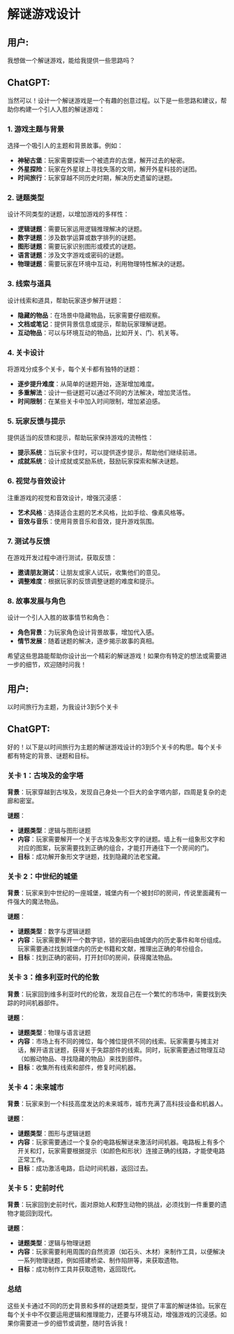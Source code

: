 # 解谜游戏设计

## 用户:
我想做一个解谜游戏，能给我提供一些思路吗？

## ChatGPT:
当然可以！设计一个解谜游戏是一个有趣的创意过程。以下是一些思路和建议，帮助你构建一个引人入胜的解谜游戏：

### 1. 游戏主题与背景
选择一个吸引人的主题和背景故事。例如：
- **神秘古堡**：玩家需要探索一个被遗弃的古堡，解开过去的秘密。
- **外星探险**：玩家在外星球上寻找失落的文明，解开外星科技的谜团。
- **时间旅行**：玩家穿越不同历史时期，解决历史遗留的谜题。

### 2. 谜题类型
设计不同类型的谜题，以增加游戏的多样性：
- **逻辑谜题**：需要玩家运用逻辑推理解决的谜题。
- **数字谜题**：涉及数学运算或数字排列的谜题。
- **图形谜题**：需要玩家识别图形或模式的谜题。
- **语言谜题**：涉及文字游戏或密码的谜题。
- **物理谜题**：需要玩家在环境中互动，利用物理特性解决的谜题。

### 3. 线索与道具
设计线索和道具，帮助玩家逐步解开谜题：
- **隐藏的物品**：在场景中隐藏物品，玩家需要仔细观察。
- **文档或笔记**：提供背景信息或提示，帮助玩家理解谜题。
- **互动物品**：可以与环境互动的物品，比如开关、门、机关等。

### 4. 关卡设计
将游戏分成多个关卡，每个关卡都有独特的谜题：
- **逐步提升难度**：从简单的谜题开始，逐渐增加难度。
- **多重解法**：设计一些谜题可以通过不同的方法解决，增加灵活性。
- **时间限制**：在某些关卡中加入时间限制，增加紧迫感。

### 5. 玩家反馈与提示
提供适当的反馈和提示，帮助玩家保持游戏的流畅性：
- **提示系统**：当玩家卡住时，可以提供逐步提示，帮助他们继续前进。
- **成就系统**：设计成就或奖励系统，鼓励玩家探索和解决谜题。

### 6. 视觉与音效设计
注重游戏的视觉和音效设计，增强沉浸感：
- **艺术风格**：选择适合主题的艺术风格，比如手绘、像素风格等。
- **音效与音乐**：使用背景音乐和音效，提升游戏氛围。

### 7. 测试与反馈
在游戏开发过程中进行测试，获取反馈：
- **邀请朋友测试**：让朋友或家人试玩，收集他们的意见。
- **调整难度**：根据玩家的反馈调整谜题的难度和提示。

### 8. 故事发展与角色
设计一个引人入胜的故事情节和角色：
- **角色背景**：为玩家角色设计背景故事，增加代入感。
- **情节发展**：随着谜题的解决，逐步揭示故事的真相。

希望这些思路能帮助你设计出一个精彩的解谜游戏！如果你有特定的想法或需要进一步的细节，欢迎随时问我！

## 用户:
以时间旅行为主题，为我设计3到5个关卡

## ChatGPT:
好的！以下是以时间旅行为主题的解谜游戏设计的3到5个关卡的构思。每个关卡都有特定的背景、谜题和目标。

### 关卡 1：古埃及的金字塔
**背景**：玩家穿越到古埃及，发现自己身处一个巨大的金字塔内部，四周是复杂的走廊和密室。

**谜题**：
- **谜题类型**：逻辑与图形谜题
- **内容**：玩家需要解开一个关于古埃及象形文字的谜题。墙上有一组象形文字和对应的图案，玩家需要找到正确的组合，才能打开通往下一个房间的门。
- **目标**：成功解开象形文字谜题，找到隐藏的法老宝藏。

### 关卡 2：中世纪的城堡
**背景**：玩家来到中世纪的一座城堡，城堡内有一个被封印的房间，传说里面藏有一件强大的魔法物品。

**谜题**：
- **谜题类型**：数字与逻辑谜题
- **内容**：玩家需要解开一个数字锁，锁的密码由城堡内的历史事件和年份组成。玩家需要通过找到城堡内的历史书籍和文献，推理出正确的年份组合。
- **目标**：找到正确的密码，打开封印的房间，获得魔法物品。

### 关卡 3：维多利亚时代的伦敦
**背景**：玩家回到维多利亚时代的伦敦，发现自己在一个繁忙的市场中，需要找到失踪的时间机器部件。

**谜题**：
- **谜题类型**：物理与语言谜题
- **内容**：市场上有不同的摊位，每个摊位提供不同的线索。玩家需要与摊主对话，解开语言谜题，获得关于失踪部件的线索。同时，玩家需要通过物理互动（如搬动物品、寻找隐藏的物品）来找到部件。
- **目标**：收集所有线索和部件，修复时间机器。

### 关卡 4：未来城市
**背景**：玩家来到一个科技高度发达的未来城市，城市充满了高科技设备和机器人。

**谜题**：
- **谜题类型**：图形与逻辑谜题
- **内容**：玩家需要通过一个复杂的电路板解谜来激活时间机器。电路板上有多个开关和灯，玩家需要根据提示（如颜色和形状）连接正确的线路，才能使电路正常工作。
- **目标**：成功激活电路，启动时间机器，返回过去。

### 关卡 5：史前时代
**背景**：玩家回到史前时代，面对原始人和野生动物的挑战，必须找到一件重要的遗物才能回到现代。

**谜题**：
- **谜题类型**：逻辑与物理谜题
- **内容**：玩家需要利用周围的自然资源（如石头、木材）来制作工具，以便解决一系列物理谜题，例如搭建桥梁、制作陷阱等，来获取遗物。
- **目标**：成功制作工具并获取遗物，返回现代。

### 总结
这些关卡通过不同的历史背景和多样的谜题类型，提供了丰富的解谜体验。玩家在每个关卡中不仅要运用逻辑和推理能力，还要与环境互动，增强游戏的沉浸感。如果你需要进一步的细节或调整，随时告诉我！